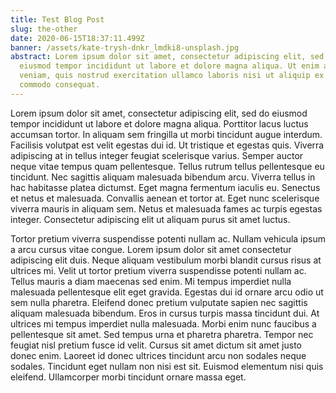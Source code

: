 ```yaml
---
title: Test Blog Post
slug: the-other
date: 2020-06-15T18:37:11.499Z
banner: /assets/kate-trysh-dnkr_lmdki8-unsplash.jpg
abstract: Lorem ipsum dolor sit amet, consectetur adipiscing elit, sed do
  eiusmod tempor incididunt ut labore et dolore magna aliqua. Ut enim ad minim
  veniam, quis nostrud exercitation ullamco laboris nisi ut aliquip ex ea
  commodo consequat.
---
```


Lorem ipsum dolor sit amet, consectetur adipiscing elit, sed do eiusmod tempor incididunt ut labore et dolore magna aliqua. Porttitor lacus luctus accumsan tortor. In aliquam sem fringilla ut morbi tincidunt augue interdum. Facilisis volutpat est velit egestas dui id. Ut tristique et egestas quis. Viverra adipiscing at in tellus integer feugiat scelerisque varius. Semper auctor neque vitae tempus quam pellentesque. Tellus rutrum tellus pellentesque eu tincidunt. Nec sagittis aliquam malesuada bibendum arcu. Viverra tellus in hac habitasse platea dictumst. Eget magna fermentum iaculis eu. Senectus et netus et malesuada. Convallis aenean et tortor at. Eget nunc scelerisque viverra mauris in aliquam sem. Netus et malesuada fames ac turpis egestas integer. Consectetur adipiscing elit ut aliquam purus sit amet luctus.

Tortor pretium viverra suspendisse potenti nullam ac. Nullam vehicula ipsum a arcu cursus vitae congue. Lorem ipsum dolor sit amet consectetur adipiscing elit duis. Neque aliquam vestibulum morbi blandit cursus risus at ultrices mi. Velit ut tortor pretium viverra suspendisse potenti nullam ac. Tellus mauris a diam maecenas sed enim. Mi tempus imperdiet nulla malesuada pellentesque elit eget gravida. Egestas dui id ornare arcu odio ut sem nulla pharetra. Eleifend donec pretium vulputate sapien nec sagittis aliquam malesuada bibendum. Eros in cursus turpis massa tincidunt dui. At ultrices mi tempus imperdiet nulla malesuada. Morbi enim nunc faucibus a pellentesque sit amet. Sed tempus urna et pharetra pharetra. Tempor nec feugiat nisl pretium fusce id velit. Cursus sit amet dictum sit amet justo donec enim. Laoreet id donec ultrices tincidunt arcu non sodales neque sodales. Tincidunt eget nullam non nisi est sit. Euismod elementum nisi quis eleifend. Ullamcorper morbi tincidunt ornare massa eget.
